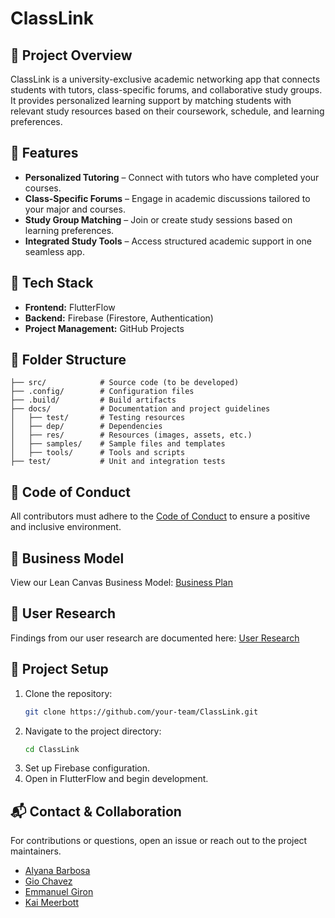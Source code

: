 # ClassLink

## 📌 Project Overview
ClassLink is a university-exclusive academic networking app that connects students with tutors, class-specific forums, and collaborative study groups. It provides personalized learning support by matching students with relevant study resources based on their coursework, schedule, and learning preferences.

## 🚀 Features
- **Personalized Tutoring** – Connect with tutors who have completed your courses.
- **Class-Specific Forums** – Engage in academic discussions tailored to your major and courses.
- **Study Group Matching** – Join or create study sessions based on learning preferences.
- **Integrated Study Tools** – Access structured academic support in one seamless app.

## 🔧 Tech Stack
- **Frontend:** FlutterFlow
- **Backend:** Firebase (Firestore, Authentication)
- **Project Management:** GitHub Projects

## 📂 Folder Structure
```
├── src/            # Source code (to be developed)
├── .config/        # Configuration files
├── .build/         # Build artifacts
├── docs/           # Documentation and project guidelines
│   ├── test/       # Testing resources
│   ├── dep/        # Dependencies
│   ├── res/        # Resources (images, assets, etc.)
│   ├── samples/    # Sample files and templates
│   ├── tools/      # Tools and scripts
├── test/           # Unit and integration tests
```

## 📜 Code of Conduct
All contributors must adhere to the [Code of Conduct](doc/CONDUCT.md) to ensure a positive and inclusive environment.

## 📌 Business Model
View our Lean Canvas Business Model: [Business Plan](doc/BUSINESSPLAN.md)

## 🎯 User Research
Findings from our user research are documented here: [User Research](doc/UserResearch.md)

## 🔄 Project Setup
1. Clone the repository:
   ```bash
   git clone https://github.com/your-team/ClassLink.git
   ```
2. Navigate to the project directory:
   ```bash
   cd ClassLink
   ```
3. Set up Firebase configuration.
4. Open in FlutterFlow and begin development.

## 📬 Contact & Collaboration
For contributions or questions, open an issue or reach out to the project maintainers.
- [Alyana Barbosa](alyana_barbosa@uri.edu)
- [Gio Chavez](giochavez@uri.edu)
- [Emmanuel Giron](emmanuel.giron@uri.edu)
- [Kai Meerbott](kmeerbott13@uri.edu)
